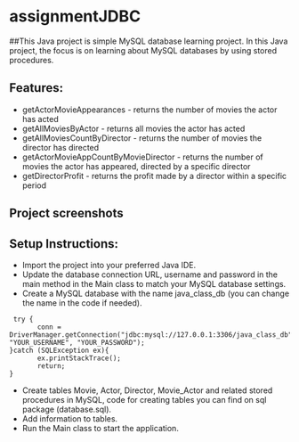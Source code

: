 # assignmentJDBC

##This Java project is simple MySQL database learning project. 
In this Java project, the focus is on learning about MySQL databases by using stored procedures.


## Features:
- getActorMovieAppearances - returns the number of movies the actor has acted
- getAllMoviesByActor - returns all movies the actor has acted
- getAllMoviesCountByDirector - returns the number of movies the director has directed
- getActorMovieAppCountByMovieDirector - returns the number of movies the actor has appeared, directed by a specific director
- getDirectorProfit - returns the profit made by a director within a specific period

## Project screenshots

## Setup Instructions:

* Import the project into your preferred Java IDE.
* Update the database connection URL, username and password in the main method in the Main class to match your MySQL database settings.
* Create a MySQL database with the name java_class_db (you can change the name in the code if needed).
```
 try {
       conn = DriverManager.getConnection("jdbc:mysql://127.0.0.1:3306/java_class_db", "YOUR_USERNAME", "YOUR_PASSWORD");
}catch (SQLException ex){
       ex.printStackTrace();
       return;
}
```
* Create tables Movie, Actor, Director, Movie_Actor and related stored procedures in MySQL, code for creating tables you can find on sql package (database.sql).
* Add information to tables.
* Run the Main class to start the application.





